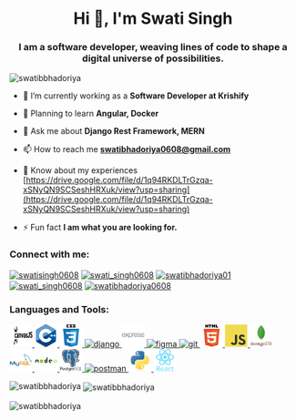 <h1 align="center">Hi 👋, I'm Swati Singh</h1>
<h3 align="center">I am a software developer, weaving lines of code to shape a digital universe of possibilities.</h3>

<p align="left"> <img src="https://komarev.com/ghpvc/?username=swatibbhadoriya&label=Profile%20views&color=0e75b6&style=flat" alt="swatibbhadoriya" /> </p>

- 🔭 I’m currently working as a **Software Developer at Krishify**

- 🌱 Planning to learn **Angular, Docker**

- 💬 Ask me about **Django Rest Framework, MERN**

- 📫 How to reach me **swatibhadoriya0608@gmail.com**

- 📄 Know about my experiences [https://drive.google.com/file/d/1q94RKDLTrGzqa-xSNyQN9SCSeshHRXuk/view?usp=sharing](https://drive.google.com/file/d/1q94RKDLTrGzqa-xSNyQN9SCSeshHRXuk/view?usp=sharing)

- ⚡ Fun fact **I am what you are looking for.**

<h3 align="left">Connect with me:</h3>
<p align="left">
<a href="https://linkedin.com/in/swatisingh0608" target="blank"><img align="center" src="https://raw.githubusercontent.com/rahuldkjain/github-profile-readme-generator/master/src/images/icons/Social/linked-in-alt.svg" alt="swatisingh0608" height="30" width="40" /></a>
<a href="https://instagram.com/swati_singh0608" target="blank"><img align="center" src="https://raw.githubusercontent.com/rahuldkjain/github-profile-readme-generator/master/src/images/icons/Social/instagram.svg" alt="swati_singh0608" height="30" width="40" /></a>
<a href="https://www.hackerrank.com/swatibhadoriya01" target="blank"><img align="center" src="https://raw.githubusercontent.com/rahuldkjain/github-profile-readme-generator/master/src/images/icons/Social/hackerrank.svg" alt="swatibhadoriya01" height="30" width="40" /></a>
<a href="https://www.leetcode.com/swati_singh0608" target="blank"><img align="center" src="https://raw.githubusercontent.com/rahuldkjain/github-profile-readme-generator/master/src/images/icons/Social/leet-code.svg" alt="swati_singh0608" height="30" width="40" /></a>
<a href="https://auth.geeksforgeeks.org/user/swatibhadoriya0608" target="blank"><img align="center" src="https://raw.githubusercontent.com/rahuldkjain/github-profile-readme-generator/master/src/images/icons/Social/geeks-for-geeks.svg" alt="swatibhadoriya0608" height="30" width="40" /></a>
</p>

<h3 align="left">Languages and Tools:</h3>
<p align="left"> <a href="https://canvasjs.com" target="_blank" rel="noreferrer"> <img src="https://raw.githubusercontent.com/Hardik0307/Hardik0307/master/assets/canvasjs-charts.svg" alt="canvasjs" width="40" height="40"/> </a> <a href="https://www.w3schools.com/cpp/" target="_blank" rel="noreferrer"> <img src="https://raw.githubusercontent.com/devicons/devicon/master/icons/cplusplus/cplusplus-original.svg" alt="cplusplus" width="40" height="40"/> </a> <a href="https://www.w3schools.com/css/" target="_blank" rel="noreferrer"> <img src="https://raw.githubusercontent.com/devicons/devicon/master/icons/css3/css3-original-wordmark.svg" alt="css3" width="40" height="40"/> </a> <a href="https://www.djangoproject.com/" target="_blank" rel="noreferrer"> <img src="https://cdn.worldvectorlogo.com/logos/django.svg" alt="django" width="40" height="40"/> </a> <a href="https://expressjs.com" target="_blank" rel="noreferrer"> <img src="https://raw.githubusercontent.com/devicons/devicon/master/icons/express/express-original-wordmark.svg" alt="express" width="40" height="40"/> </a> <a href="https://www.figma.com/" target="_blank" rel="noreferrer"> <img src="https://www.vectorlogo.zone/logos/figma/figma-icon.svg" alt="figma" width="40" height="40"/> </a> <a href="https://git-scm.com/" target="_blank" rel="noreferrer"> <img src="https://www.vectorlogo.zone/logos/git-scm/git-scm-icon.svg" alt="git" width="40" height="40"/> </a> <a href="https://www.w3.org/html/" target="_blank" rel="noreferrer"> <img src="https://raw.githubusercontent.com/devicons/devicon/master/icons/html5/html5-original-wordmark.svg" alt="html5" width="40" height="40"/> </a> <a href="https://developer.mozilla.org/en-US/docs/Web/JavaScript" target="_blank" rel="noreferrer"> <img src="https://raw.githubusercontent.com/devicons/devicon/master/icons/javascript/javascript-original.svg" alt="javascript" width="40" height="40"/> </a> <a href="https://www.mongodb.com/" target="_blank" rel="noreferrer"> <img src="https://raw.githubusercontent.com/devicons/devicon/master/icons/mongodb/mongodb-original-wordmark.svg" alt="mongodb" width="40" height="40"/> </a> <a href="https://www.mysql.com/" target="_blank" rel="noreferrer"> <img src="https://raw.githubusercontent.com/devicons/devicon/master/icons/mysql/mysql-original-wordmark.svg" alt="mysql" width="40" height="40"/> </a> <a href="https://nodejs.org" target="_blank" rel="noreferrer"> <img src="https://raw.githubusercontent.com/devicons/devicon/master/icons/nodejs/nodejs-original-wordmark.svg" alt="nodejs" width="40" height="40"/> </a> <a href="https://www.postgresql.org" target="_blank" rel="noreferrer"> <img src="https://raw.githubusercontent.com/devicons/devicon/master/icons/postgresql/postgresql-original-wordmark.svg" alt="postgresql" width="40" height="40"/> </a> <a href="https://postman.com" target="_blank" rel="noreferrer"> <img src="https://www.vectorlogo.zone/logos/getpostman/getpostman-icon.svg" alt="postman" width="40" height="40"/> </a> <a href="https://www.python.org" target="_blank" rel="noreferrer"> <img src="https://raw.githubusercontent.com/devicons/devicon/master/icons/python/python-original.svg" alt="python" width="40" height="40"/> </a> <a href="https://reactjs.org/" target="_blank" rel="noreferrer"> <img src="https://raw.githubusercontent.com/devicons/devicon/master/icons/react/react-original-wordmark.svg" alt="react" width="40" height="40"/> </a> </p>

<p><img align="left" src="https://github-readme-stats.vercel.app/api/top-langs?username=swatibbhadoriya&show_icons=true&locale=en&layout=compact" alt="swatibbhadoriya" /></p>

<p>&nbsp;<img align="center" src="https://github-readme-stats.vercel.app/api?username=swatibbhadoriya&show_icons=true&locale=en" alt="swatibbhadoriya" /></p>

<p><img align="center" src="https://github-readme-streak-stats.herokuapp.com/?user=swatibbhadoriya&" alt="swatibbhadoriya" /></p>
